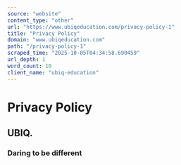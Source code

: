 ```yaml
---
source: "website"
content_type: "other"
url: "https://www.ubiqeducation.com/privacy-policy-1"
title: "Privacy Policy"
domain: "www.ubiqeducation.com"
path: "/privacy-policy-1"
scraped_time: "2025-10-05T04:34:58.690459"
url_depth: 1
word_count: 10
client_name: "ubiq-education"
---
```


# Privacy Policy

## UBIQ.

### Daring to be different